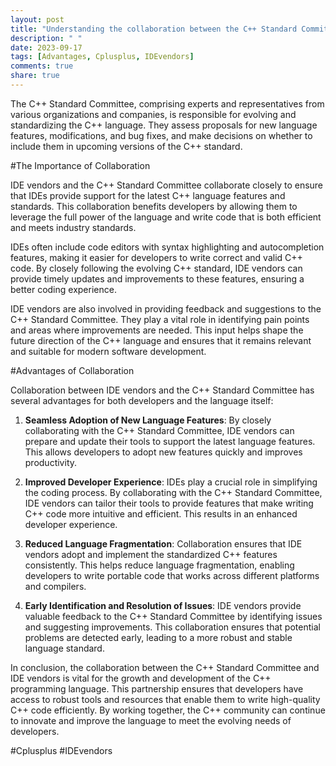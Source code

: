 ```yaml
---
layout: post
title: "Understanding the collaboration between the C++ Standard Committee and IDE vendors"
description: " "
date: 2023-09-17
tags: [Advantages, Cplusplus, IDEvendors]
comments: true
share: true
---
```


The C++ Standard Committee, comprising experts and representatives from various organizations and companies, is responsible for evolving and standardizing the C++ language. They assess proposals for new language features, modifications, and bug fixes, and make decisions on whether to include them in upcoming versions of the C++ standard.

#The Importance of Collaboration

IDE vendors and the C++ Standard Committee collaborate closely to ensure that IDEs provide support for the latest C++ language features and standards. This collaboration benefits developers by allowing them to leverage the full power of the language and write code that is both efficient and meets industry standards.

IDEs often include code editors with syntax highlighting and autocompletion features, making it easier for developers to write correct and valid C++ code. By closely following the evolving C++ standard, IDE vendors can provide timely updates and improvements to these features, ensuring a better coding experience.

IDE vendors are also involved in providing feedback and suggestions to the C++ Standard Committee. They play a vital role in identifying pain points and areas where improvements are needed. This input helps shape the future direction of the C++ language and ensures that it remains relevant and suitable for modern software development.

#Advantages of Collaboration

Collaboration between IDE vendors and the C++ Standard Committee has several advantages for both developers and the language itself:

1. **Seamless Adoption of New Language Features**: By closely collaborating with the C++ Standard Committee, IDE vendors can prepare and update their tools to support the latest language features. This allows developers to adopt new features quickly and improves productivity.

2. **Improved Developer Experience**: IDEs play a crucial role in simplifying the coding process. By collaborating with the C++ Standard Committee, IDE vendors can tailor their tools to provide features that make writing C++ code more intuitive and efficient. This results in an enhanced developer experience.

3. **Reduced Language Fragmentation**: Collaboration ensures that IDE vendors adopt and implement the standardized C++ features consistently. This helps reduce language fragmentation, enabling developers to write portable code that works across different platforms and compilers.

4. **Early Identification and Resolution of Issues**: IDE vendors provide valuable feedback to the C++ Standard Committee by identifying issues and suggesting improvements. This collaboration ensures that potential problems are detected early, leading to a more robust and stable language standard.

In conclusion, the collaboration between the C++ Standard Committee and IDE vendors is vital for the growth and development of the C++ programming language. This partnership ensures that developers have access to robust tools and resources that enable them to write high-quality C++ code efficiently. By working together, the C++ community can continue to innovate and improve the language to meet the evolving needs of developers.

#Cplusplus #IDEvendors